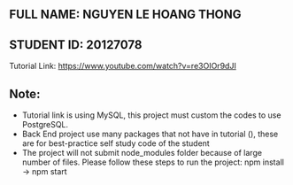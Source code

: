 ## FULL NAME: NGUYEN LE HOANG THONG
## STUDENT ID: 20127078
Tutorial Link: https://www.youtube.com/watch?v=re3OIOr9dJI
## Note:
- Tutorial link is using MySQL, this project must custom the codes to use PostgreSQL.
- Back End project use many packages that not have in tutorial (), these are for best-practice self study code of the student
- The project will not submit node_modules folder because of large number of files. Please follow these steps to run the project: npm install -> npm start